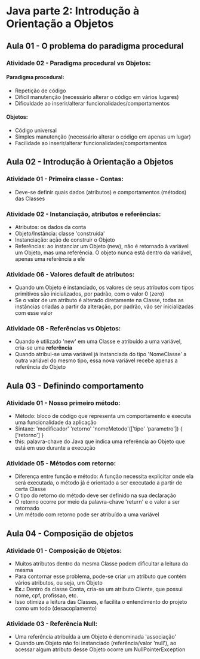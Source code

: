 # Java parte 2: Introdução à Orientação a Objetos

## Aula 01 - O problema do paradigma procedural

### Atividade 02 - Paradigma procedural vs Objetos:

#### Paradigma procedural:

- Repetição de código
- Difícil manutenção (necessário alterar o código em vários lugares)
- Dificuldade ao inserir/alterar funcionalidades/comportamentos

#### Objetos:

- Código universal
- Simples manutenção (necessário alterar o código em apenas um lugar)
- Facilidade ao inserir/alterar funcionalidades/comportamentos

## Aula 02 - Introdução à Orientação a Objetos

### Atividade 01 - Primeira classe - Contas:

- Deve-se definir quais dados (atributos) e comportamentos (métodos) das Classes

### Atividade 02 - Instanciação, atributos e referências:

- Atributos: os dados da conta
- Objeto/Instância: classe 'construída'
- Instanciação: ação de construir o Objeto
- Referências: ao instanciar um Objeto (new), não é retornado à variável um Objeto, mas uma referência. O objeto nunca está dentro da variável, apenas uma referência a ele

### Atividade 06 - Valores default de atributos:

- Quando um Objeto é instanciado, os valores de seus atributos com tipos primitivos são inicializados, por padrão, com o valor 0 (zero)
- Se o valor de um atributo é alterado diretamente na Classe, todas as instâncias criadas a partir da alteração, por padrão, vão ser inicializadas com esse valor

### Atividade 08 - Referências vs Objetos:

- Quando é utilizado 'new' em uma Classe e atribuído a uma variável, cria-se uma **referência**
- Quando atribui-se uma variável já instanciada do tipo 'NomeClasse' a outra variável do mesmo tipo, essa nova variável recebe apenas a referência do Objeto


## Aula 03 - Definindo comportamento

### Atividade 01 - Nosso primeiro método:

- Método: bloco de código que representa um comportamento e executa uma funcionalidade da aplicação
- Sintaxe: 'modificador' 'retorno' 'nomeMetodo'(['tipo' 'parametro']) { ['retorno'] }
- this: palavra-chave do Java que indica uma referência ao Objeto que está em uso durante a execução

### Atividade 05 - Métodos com retorno:

- Diferença entre função e método: A função necessita explicitar onde ela será executada, o método já é orientado a ser executado a partir de certa Classe
- O tipo do retorno do método deve ser definido na sua declaração
- O retorno ocorre por meio da palavra-chave 'return' e o valor a ser retornado
- Um método com retorno pode ser atribuído a uma variável


## Aula 04 - Composição de objetos

### Atividade 01 - Composição de Objetos:

- Muitos atributos dentro da mesma Classe podem dificultar a leitura da mesma
- Para contornar esse problema, pode-se criar um atributo que contém vários atributos, ou seja, um Objeto
- **Ex.:** Dentro da classe Conta, cria-se um atributo Cliente, que possui nome, cpf, profissao, etc.
- Isso otimiza a leitura das Classes, e facilita o entendimento do projeto como um todo (desacoplamento)

### Atividade 03 - Referência Null:

- Uma referência atribuída a um Objeto é denominada 'associação'
- Quando um Objeto não foi instanciado (referência/valor 'null'), ao acessar algum atributo desse Objeto ocorre um NullPointerException
